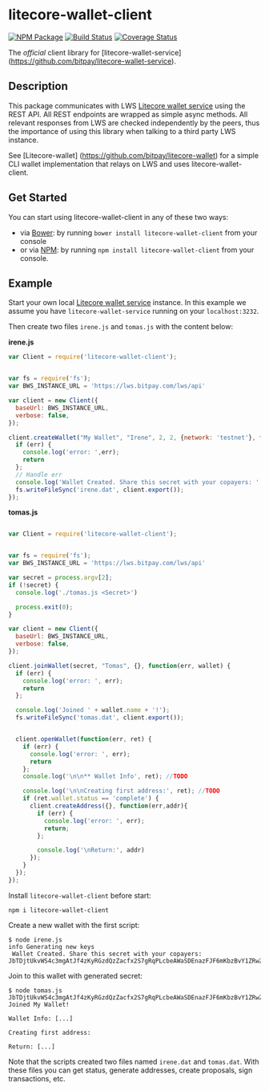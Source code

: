 # litecore-wallet-client

[![NPM Package](https://img.shields.io/npm/v/litecore-wallet-client.svg?style=flat-square)](https://www.npmjs.org/package/litecore-wallet-client)
[![Build Status](https://img.shields.io/travis/bitpay/litecore-wallet-client.svg?branch=master&style=flat-square)](https://travis-ci.org/bitpay/litecore-wallet-client) 
[![Coverage Status](https://coveralls.io/repos/bitpay/litecore-wallet-client/badge.svg)](https://coveralls.io/r/bitpay/litecore-wallet-client)

The *official* client library for [litecore-wallet-service] (https://github.com/bitpay/litecore-wallet-service). 

## Description

This package communicates with LWS [Litecore wallet service](https://github.com/bitpay/litecore-wallet-service) using the REST API. All REST endpoints are wrapped as simple async methods. All relevant responses from LWS are checked independently by the peers, thus the importance of using this library when talking to a third party LWS instance.

See [Litecore-wallet] (https://github.com/bitpay/litecore-wallet) for a simple CLI wallet implementation that relays on LWS and uses litecore-wallet-client.

## Get Started

You can start using litecore-wallet-client in any of these two ways:

* via [Bower](http://bower.io/): by running `bower install litecore-wallet-client` from your console
* or via [NPM](https://www.npmjs.com/package/litecore-wallet-client): by running `npm install litecore-wallet-client` from your console.

## Example

Start your own local [Litecore wallet service](https://github.com/bitpay/litecore-wallet-service) instance. In this example we assume you have `litecore-wallet-service` running on your `localhost:3232`.

Then create two files `irene.js` and `tomas.js` with the content below:

**irene.js**

``` javascript
var Client = require('litecore-wallet-client');


var fs = require('fs');
var BWS_INSTANCE_URL = 'https://lws.bitpay.com/lws/api'

var client = new Client({
  baseUrl: BWS_INSTANCE_URL,
  verbose: false,
});

client.createWallet("My Wallet", "Irene", 2, 2, {network: 'testnet'}, function(err, secret) {
  if (err) {
    console.log('error: ',err); 
    return
  };
  // Handle err
  console.log('Wallet Created. Share this secret with your copayers: ' + secret);
  fs.writeFileSync('irene.dat', client.export());
});
```

**tomas.js**

``` javascript

var Client = require('litecore-wallet-client');


var fs = require('fs');
var BWS_INSTANCE_URL = 'https://lws.bitpay.com/lws/api'

var secret = process.argv[2];
if (!secret) {
  console.log('./tomas.js <Secret>')

  process.exit(0);
}

var client = new Client({
  baseUrl: BWS_INSTANCE_URL,
  verbose: false,
});

client.joinWallet(secret, "Tomas", {}, function(err, wallet) {
  if (err) {
    console.log('error: ', err);
    return
  };

  console.log('Joined ' + wallet.name + '!');
  fs.writeFileSync('tomas.dat', client.export());


  client.openWallet(function(err, ret) {
    if (err) {
      console.log('error: ', err);
      return
    };
    console.log('\n\n** Wallet Info', ret); //TODO

    console.log('\n\nCreating first address:', ret); //TODO
    if (ret.wallet.status == 'complete') {
      client.createAddress({}, function(err,addr){
        if (err) {
          console.log('error: ', err);
          return;
        };

        console.log('\nReturn:', addr)
      });
    }
  });
});
```

Install `litecore-wallet-client` before start:

```
npm i litecore-wallet-client
```

Create a new wallet with the first script:

```
$ node irene.js
info Generating new keys 
 Wallet Created. Share this secret with your copayers: JbTDjtUkvWS4c3mgAtJf4zKyRGzdQzZacfx2S7gRqPLcbeAWaSDEnazFJF6mKbzBvY1ZRwZCbvT
```

Join to this wallet with generated secret:

```
$ node tomas.js JbTDjtUkvWS4c3mgAtJf4zKyRGzdQzZacfx2S7gRqPLcbeAWaSDEnazFJF6mKbzBvY1ZRwZCbvT
Joined My Wallet!

Wallet Info: [...]

Creating first address:

Return: [...]

```

Note that the scripts created two files named `irene.dat` and `tomas.dat`. With these files you can get status, generate addresses, create proposals, sign transactions, etc.


